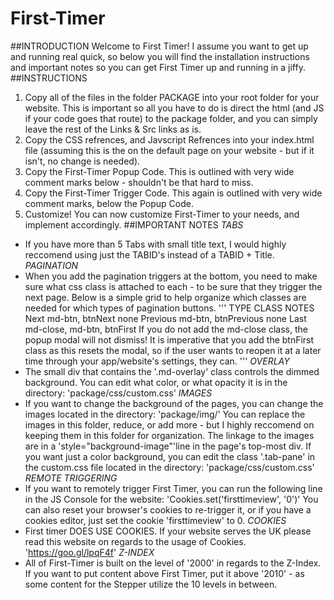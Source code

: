 # First-Timer
##INTRODUCTION
Welcome to First Timer! I assume you want to
get up and running real quick, so below you
will find the installation instructions and
important notes so you can get First Timer
up and running in a jiffy.
##INSTRUCTIONS
  1.  Copy all of the files in the folder PACKAGE into
      your root folder for your website. This is
      important so all you have to do is direct the
      html (and JS if your code goes that route) to
      the package folder, and you can simply leave
      the rest of the Links & Src links as is.
  2.	Copy the CSS refrences, and Javscript Refrences
      into your index.html file (assuming this is the
      on the default page on your website - but if it
      isn't, no change is needed).
  3.	Copy the First-Timer Popup Code. This is outlined
      with very wide comment marks below - shouldn't be
      that hard to miss.
  4. 	Copy the First-Timer Trigger Code. This again is
      outlined with very wide comment marks, below the
      Popup Code.
  5.	Customize! You can now customize First-Timer to
      your needs, and implement accordingly.
##IMPORTANT NOTES
  _TABS_
  * If you have more than 5 Tabs with small title text,
    I would highly reccomend using just the TABID's
    instead of a TABID + Title.
  _PAGINATION_
  * When you add the pagination triggers at the bottom,
    you need to make sure what css class is attached
  to each - to be sure that they trigger the next
    page. Below is a simple grid to help organize which
    classes are needed for which types of pagination
    buttons.
'''
      TYPE				CLASS													NOTES
      Next				md-btn, btnNext								none
      Previous		md-btn, btnPrevious						none
      Last				md-close, md-btn, btnFirst		If you do not add the md-close class,
                                                the popup modal will not dismiss! It is
                                                imperative that you add the btnFirst class
                                                as this resets the modal, so if the user
                                                wants to reopen it at a later time through
                                                your app/website's settings, they can.
  '''
   _OVERLAY_
  *	The small div that contains the '.md-overlay' class
    controls the dimmed background. You can edit what
    color, or what opacity it is in the directory:
      'package/css/custom.css'
  _IMAGES_
  *	If you want to change the background of the pages,
    you can change the images located in the directory:
      'package/img/'
    You can replace the images in this folder, reduce, or
    add more - but I highly reccomend on keeping them in
    this folder for organization. The linkage to the images
    are in a 'style="background-image"'line in the page's
    top-most div.
    If you want just a color background, you can edit the
    class '.tab-pane' in the custom.css file located in the
    directory:
      'package/css/custom.css'
  _REMOTE TRIGGERING_
  *	If you want to remotely trigger First Timer, you can run
    the following line in the JS Console for the website:
      'Cookies.set('firsttimeview', '0')'
    You can also reset your browser's cookies to re-trigger it,
    or if you have a cookies editor, just set the cookie
    'firsttimeview' to 0.
  _COOKIES_
  *	First timer DOES USE COOKIES. If your website serves the UK
    please read this website on regards to the usage of Cookies.
      'https://goo.gl/lpqF4f'
  _Z-INDEX_
  *	All of First-Timer is built on the level of '2000' in regards to
    the Z-Index. If you want to put content above First Timer, put it
    above '2010' - as some content for the Stepper utilize the 10 levels
    in between.
